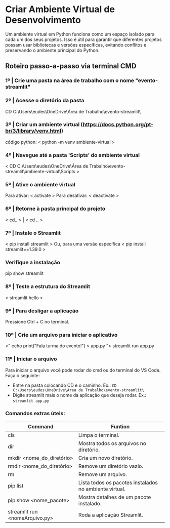 # Criar Ambiente Virtual de Desenvolvimento

Um ambiente virtual em Python funciona como um espaço isolado para cada um dos seus projetos. 
Isso é útil para garantir que diferentes projetos possam usar bibliotecas e versões específicas, evitando conflitos e preservando o ambiente principal do Python.

## Roteiro passo-a-passo via terminal CMD

### 1º | Crie uma pasta na área de trabalho com o nome "evento-streamlit"

### 2º | Acesse o diretório da pasta
CD C:\Users\eudes\OneDrive\Área de Trabalho\evento-streamlit\

### 3º | Criar um ambiente virtual (https://docs.python.org/pt-br/3/library/venv.html)
código python: < python -m venv ambiente-virtual >

### 4º | Navegue até a pasta 'Scripts' do ambiente virtual
< CD C:\Users\eudes\OneDrive\Área de Trabalho\evento-streamlit\ambiente-virtual\Scripts >

### 5º | Ative o ambiente virtual
Para ativar: < activate >
Para desativar: < deactivate >

### 6º | Retorne à pasta principal do projeto
< cd.. > | < cd .. >

### 7º | Instale o Streamlit
< pip install streamlit > Ou, para uma versão específica < pip install streamlit==1.39.0 > 

### Verifique a instalação
pip show streamlit

### 8º | Teste a estrutura do Streamlit
< streamlit hello >

### 9º | Para desligar a aplicação
Pressione Ctrl + C no terminal.

### 10º | Crie um arquivo para iniciar o aplicativo
<" echo print("Fala turma do evento!") > app.py ">
streamlit run app.py

### 11º | Iniciar o arquivo

Para iniciar o arquivo você pode rodar do cmd ou do terminal do VS Code.
Faça o seguinte:

- Entre na pasta colocando CD e o caminho. Ex.: `CD C:\Users\eudes\OneDrive\Área de Trabalho\evento-streamlit\`
- Digite streamlit mais o nome da aplicação que deseja rodar. Ex.: `streamlit app.py`


### Comandos extras úteis:

Command | Funtion
--- | ---
cls | Limpa o terminal.
dir | Mostra todos os arquivos no diretório.
mkdir <nome_do_diretório> | Cria um novo diretório.
rmdir <nome_do_diretório> | Remove um diretório vazio.
rm <arquivo> | Remove um arquivo.
pip list | Lista todos os pacotes instalados no ambiente virtual.
pip show <nome_pacote> | Mostra detalhes de um pacote instalado.
streamlit run <nomeArquivo.py> | Roda a aplicação Streamlit.
